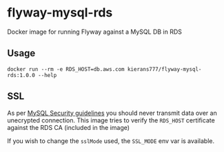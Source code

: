 # flyway-mysql-rds

Docker image for running Flyway against a MySQL DB in RDS

## Usage

`docker run --rm -e RDS_HOST=db.aws.com kierans777/flyway-mysql-rds:1.0.0 --help`

## SSL

As per [MySQL Security guidelines](https://dev.mysql.com/doc/refman/8.0/en/security-guidelines.html) you should never transmit data over an unecrypted connection. This image tries to verify the `RDS_HOST` certificate against the RDS CA (included in the image)

If you wish to change the `sslMode` used, the `SSL_MODE` env var is available.
